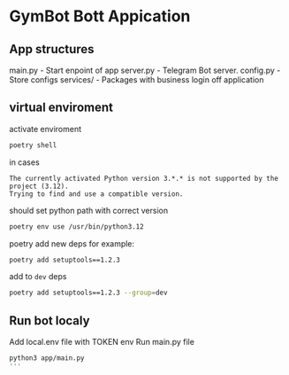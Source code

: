 # GymBot Bott Appication


## App structures
main.py - Start enpoint of app
server.py - Telegram Bot server.
config.py - Store configs
services/ - Packages with business login off application

## virtual enviroment 

activate enviroment

```sh
poetry shell
```

in cases
```
The currently activated Python version 3.*.* is not supported by the project (3.12).
Trying to find and use a compatible version. 
```
should set python path with correct version
```sh
poetry env use /usr/bin/python3.12
```

poetry add new deps
for example:
```sh
poetry add setuptools==1.2.3
```
add to `dev` deps
```sh
poetry add setuptools==1.2.3 --group=dev
```

## Run bot localy
Add local.env file with TOKEN env
Run main.py file
```sh
python3 app/main.py
'''
